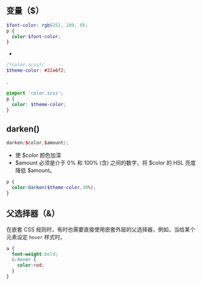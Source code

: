## 变量（$）

```scss
$font-color: rgb(251, 209, 0);
p {
  color:$font-color;
}
```

-

```scss
/*color.scss*/
$theme-color: #22a6f2;
```

.

```scss
@import 'color.scss';
p {
  color: $theme-color;
}
```

## darken()

```scss
darken($color,$amount);
```

* 使 $color 颜色加深
* $amount 必须是介于 0% 和 100% (含) 之间的数字，将 $color  的 HSL 亮度降低 $amount。

```scss
p {
  color:darken($theme-color,30%);
}
```

## 父选择器（&）

在嵌套 CSS 规则时，有时也需要直接使用嵌套外层的父选择器，例如，当给某个元素设定 `hover` 样式时。

```scss
a {
  font-weight:bold;
  &:hover {
    color:red;
  }
}
```

































